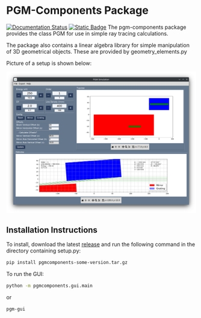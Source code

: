# PGM-Components Package
[![Documentation Status](https://readthedocs.org/projects/pgmcomponents/badge/?version=latest)](https://pgmcomponents.readthedocs.io/en/latest/?badge=latest)
[![Static Badge](https://img.shields.io/badge/stable-v0.2-blue)](https://github.com/patrickwang27/pgmcomponents/releases)
The pgm-components package provides the class PGM for use in simple ray tracing calculations.

The package also contains a linear algebra library for simple manipulation of 3D geometrical objects. These are provided by geometry_elements.py


Picture of a setup is shown below:

![Simple pgm diagram](demo.png "PGM-Components Demo")

## Installation Instructions

To install, download the latest [release](https://github.com/patrickwang27/pgmcomponents/releases) and run the following command in the directory containing setup.py:

```bash
pip install pgmcomponents-some-version.tar.gz
```
To run the GUI:
```bash
python -m pgmcomponents.gui.main
```
or
```bash
pgm-gui
```

